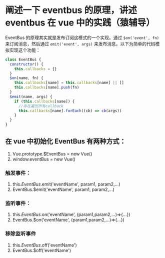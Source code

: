 # 阐述一下 eventbus 的原理，讲述 eventbus 在 vue 中的实践（猿辅导）

EventBus 的原理其实就是发布订阅这模式的一个实现。通过 `$on('event', fn)` 来订阅消息，然后通过 `emit('event', args)` 来发布消息。以下为简单的代码模拟实现这个功能：

```js
class EventBus {
  constructor() {
    this.callbacks = {}
  }
  $on(name, fn) {
    this.callbacks[name] = this.callbacks[name] || []
    this.callbacks[name].push(fn)
  }
  $emit(name, args) {
    if (this.callbacks[name]) {
      //存在遍历所有callback
      this.callbacks[name].forEach((cb) => cb(args))
    }
  }
}
```

## 在 vue 中初始化 EventBus 有两种方式：

1. Vue.prototype.\$EventBus = new Vue()
2. window.eventBus = new Vue()

### 触发事件：

1. this.$EventBus.$emit('eventName', param1, param2,...)
2. EventBus.$emit('eventName', param1, param2,...)

### 监听事件：

1. this.$EventBus.$on('eventName', (param1,param2,...)=>{...})
2. EventBus.$on('eventName', (param1,param2,...)=>{...})

### 移除监听事件

1. this.$EventBus.$off('eventName')
2. EventBus.$off('eventName')
